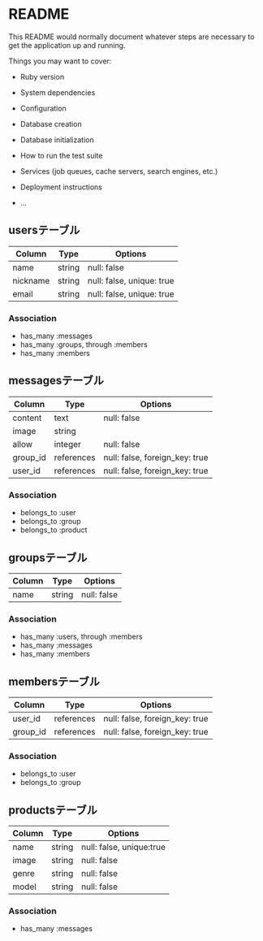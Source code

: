 # README

This README would normally document whatever steps are necessary to get the
application up and running.

Things you may want to cover:

* Ruby version

* System dependencies

* Configuration

* Database creation

* Database initialization

* How to run the test suite

* Services (job queues, cache servers, search engines, etc.)

* Deployment instructions

* ...


## usersテーブル

|Column|Type|Options|
|------|----|-------|
|name|string|null: false|
|nickname|string|null: false, unique: true|
|email|string|null: false, unique: true|

### Association
- has_many :messages
- has_many :groups, through :members
- has_many :members


## messagesテーブル

|Column|Type|Options|
|------|----|-------|
|content|text|null: false|
|image|string||
|allow|integer|null: false|
|group_id|references|null: false, foreign_key: true|
|user_id|references|null: false, foreign_key: true|

### Association
- belongs_to :user
- belongs_to :group
- belongs_to :product


## groupsテーブル

|Column|Type|Options|
|------|----|-------|
|name|string|null: false|

### Association
- has_many :users, through :members
- has_many :messages
- has_many :members


## membersテーブル

|Column|Type|Options|
|------|----|-------|
|user_id|references|null: false, foreign_key: true|
|group_id|references|null: false, foreign_key: true|


### Association
- belongs_to :user
- belongs_to :group


## productsテーブル

|Column|Type|Options|
|------|----|-------|
|name|string|null: false, unique:true|
|image|string|null: false|
|genre|string|null: false|
|model|string|null: false|

### Association
- has_many :messages
